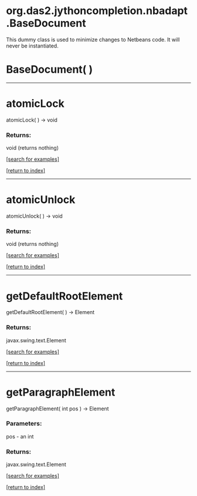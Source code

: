 # org.das2.jythoncompletion.nbadapt.BaseDocument

This dummy class is used to minimize changes to Netbeans code.  It will never
 be instantiated.

# BaseDocument( )


***
<a name="atomicLock"></a>
# atomicLock
atomicLock(  ) &rarr; void



### Returns:
void (returns nothing)


<a href="https://github.com/autoplot/dev/search?q=atomicLock&unscoped_q=atomicLock">[search for examples]</a>

<a href="https://github.com/autoplot/documentation/blob/master/javadoc/index-all.md">[return to index]</a>

***
<a name="atomicUnlock"></a>
# atomicUnlock
atomicUnlock(  ) &rarr; void



### Returns:
void (returns nothing)


<a href="https://github.com/autoplot/dev/search?q=atomicUnlock&unscoped_q=atomicUnlock">[search for examples]</a>

<a href="https://github.com/autoplot/documentation/blob/master/javadoc/index-all.md">[return to index]</a>

***
<a name="getDefaultRootElement"></a>
# getDefaultRootElement
getDefaultRootElement(  ) &rarr; Element



### Returns:
javax.swing.text.Element


<a href="https://github.com/autoplot/dev/search?q=getDefaultRootElement&unscoped_q=getDefaultRootElement">[search for examples]</a>

<a href="https://github.com/autoplot/documentation/blob/master/javadoc/index-all.md">[return to index]</a>

***
<a name="getParagraphElement"></a>
# getParagraphElement
getParagraphElement( int pos ) &rarr; Element



### Parameters:
pos - an int

### Returns:
javax.swing.text.Element


<a href="https://github.com/autoplot/dev/search?q=getParagraphElement&unscoped_q=getParagraphElement">[search for examples]</a>

<a href="https://github.com/autoplot/documentation/blob/master/javadoc/index-all.md">[return to index]</a>

